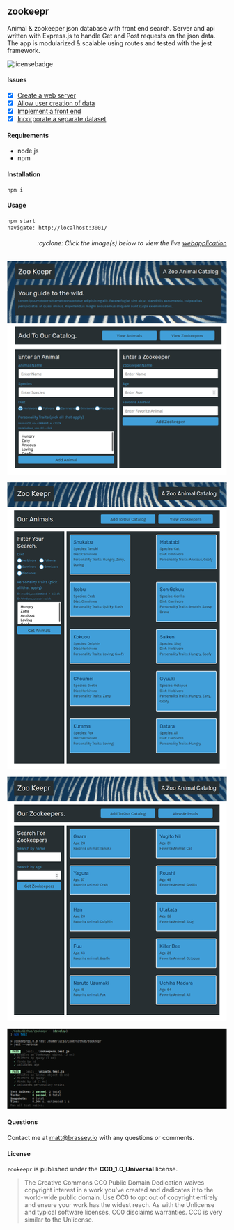 ## zookeepr

Animal & zookeeper json database with front end search. Server and api written with Express.js to handle Get and Post requests on the json data. The app is modularized & scalable using routes and tested with the jest framework.

![licensebadge](https://img.shields.io/badge/license-CC0_1.0_Universal-blue)

#### Issues

- [x] [Create a web server](https://github.com/MBrassey/zookeepr/1)
- [x] [Allow user creation of data](https://github.com/MBrassey/zookeepr/2)
- [x] [Implement a front end ](https://github.com/MBrassey/zookeepr/3)
- [x] [Incorporate a separate dataset](https://github.com/MBrassey/zookeepr/4)

#### Requirements

- node.js
- npm

#### Installation

    npm i

#### Usage

    npm start
    navigate: http://localhost:3001/

<h6><p align="right">:cyclone: Click the image(s) below to view the live <a id="Screenshots" href="https://zookeepr-mbrassey.herokuapp.com/">webapplication</a></p></h6>

[<p align="center"><img src="lib/Preview.png">](https://zookeepr-mbrassey.herokuapp.com/)

[<p align="center"><img src="lib/Preview1.png">](https://zookeepr-mbrassey.herokuapp.com/)

[<p align="center"><img src="lib/Preview2.png">](https://zookeepr-mbrassey.herokuapp.com/)

[<p align="center"><img src="lib/Preview3.png">](https://zookeepr-mbrassey.herokuapp.com/)

#### Questions

Contact me at [matt@brassey.io](mailto:matt@brassey.io) with any questions or comments.

#### License

`zookeepr` is published under the **CC0_1.0_Universal** license.

> The Creative Commons CC0 Public Domain Dedication waives copyright interest in a work you've created and dedicates it to the world-wide public domain. Use CC0 to opt out of copyright entirely and ensure your work has the widest reach. As with the Unlicense and typical software licenses, CC0 disclaims warranties. CC0 is very similar to the Unlicense.
